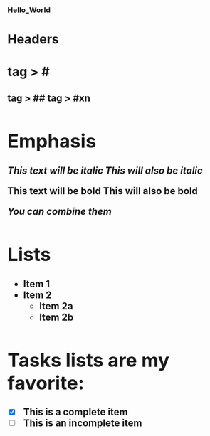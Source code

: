 ### Hello_World


# Headers

<h1> tag > #
<h2> tag > ##
<hn> tag > #xn

# Emphasis

*This text will be italic*
_This will also be italic_

**This text will be bold**
__This will also be bold__

_You **can** combine them_

# Lists

* Item 1
* Item 2
  * Item 2a
  * Item 2b

# Tasks lists are my favorite:

- [x] This is a complete item
- [ ] This is an incomplete item
